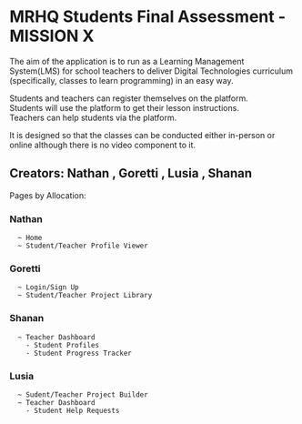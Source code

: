 # MRHQ Students Final Assessment - MISSION X

The aim of the application is to run as a Learning Management System(LMS) for school teachers to deliver Digital Technologies curriculum (specifically, classes to learn programming) in an easy way.  

Students and teachers can register themselves on the platform.  
Students will use the platform to get their lesson instructions.  
Teachers can help students via the platform.  

It is designed so that the classes can be conducted either in-person or online although there is no video component to it.

## Creators:    Nathan ,  Goretti ,  Lusia , Shanan


Pages by Allocation:

### Nathan
      ~ Home
      ~ Student/Teacher Profile Viewer
      
### Goretti
      ~ Login/Sign Up
      ~ Student/Teacher Project Library
      
### Shanan
      ~ Teacher Dashboard 
        - Student Profiles
        - Student Progress Tracker

### Lusia
      ~ Sudent/Teacher Project Builder
      ~ Teacher Dashboard
        - Student Help Requests
      
